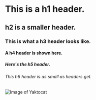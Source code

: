# This is a h1 header.
## h2 is a smaller header.
### This is what a h3 header looks like.
#### A h4 header is shown here.
##### Here's the h5 header.
###### This h6 header is as small as headers get.

![Image of Yaktocat](https://octodex.github.com/images/yaktocat.png)
